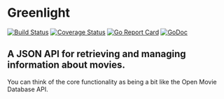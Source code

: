 # Greenlight
[![Build Status](https://travis-ci.org/Alphasxd/greenlight.svg?branch=master)](https://travis-ci.org/Alphasxd/greenlight)
[![Coverage Status](https://coveralls.io/repos/github/Alphasxd/greenlight/badge.svg?branch=master)](https://coveralls.io/github/Alphasxd/greenlight?branch=master)
[![Go Report Card](https://goreportcard.com/badge/github.com/Alphasxd/greenlight)](https://goreportcard.com/report/github.com/Alphasxd/greenlight)
[![GoDoc](https://godoc.org/github.com/Alphasxd/greenlight?status.svg)](https://godoc.org/github.com/Alphasxd/greenlight)
## A JSON API for retrieving and managing information about movies. 
You can think of the core functionality as being a bit like the Open Movie Database API.
